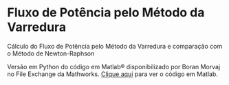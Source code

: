 # Fluxo de Potência pelo Método da Varredura

Cálculo do Fluxo de Potência pelo Método da Varredura e comparação com o Método de Newton-Raphson

Versão em Python do código em Matlab&reg; disponibilizado por Boran Morvaj no File Exchange da Mathworks. <a href="http://www.mathworks.com/matlabcentral/fileexchange/49797-forward-backward-sweep-load-flow-method-for-radial-distribution-networks?focused=3863455&tab=function"> Clique aqui</a> para ver o código em Matlab.
